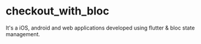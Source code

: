 # checkout_with_bloc
It's a iOS, android  and web applications developed using flutter &amp; bloc state management.
